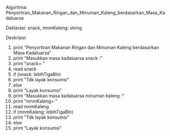 Algoritma: Penyortiran_Makanan_Ringan_dan_Minuman_Kaleng_berdasarkan_Masa_Kadaluarsa

Deklarasi:
snack, mnmKaleng: string

Deskripsi:
1. print "Penyortiran Makanan Ringan dan Minuman Kaleng berdasarkan Masa Kadaluarsa"
2. print "Masukkan masa kadaluarsa snack :"
3. print "snack= "
4. read snack
5. if (snack: lebihTigaBln)
6. print "Tdk layak konsumsi"
7. else
8. print "Layak konsumsi"
9. print "Masukkan masa kadaluarsa minuman kaleng :"
10. print "mnmKaleng= "
11. read mnmKaleng
12. if (mnmKaleng: lebihTigaBln)
13. print "Tdk layak konsumsi"
14. else
15. print "Layak konsumsi"